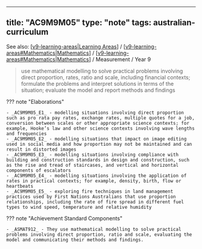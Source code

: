 
---
title: "AC9M9M05"
type: "note"
tags: australian-curriculum
---

See also: [[v9-learning-areas|Learning Areas]] / [[v9-learning-areas#Mathematics|Mathematics]] / [[v9-learning-areas#Mathematics|Mathematics]] / Measurement / Year 9

> use mathematical modelling to solve practical problems involving direct proportion, rates, ratio and scale, including financial contexts; formulate the problems and interpret solutions in terms of the situation; evaluate the model and report methods and findings

??? note "Elaborations"

	- _AC9M9M05_E1_ - modelling situations involving direct proportion such as pro rata pay rates, exchange rates, multiple quotes for a job, conversion between scales or other appropriate science contexts; for example, Hooke’s law and other science contexts involving wave lengths and frequencies
	- _AC9M9M05_E2_ - modelling situations that impact on image editing used in social media and how proportion may not be maintained and can result in distorted images
	- _AC9M9M05_E3_ - modelling situations involving compliance with building and construction standards in design and construction, such as the rise and tread of staircases, and vertical and horizontal components of escalators
	- _AC9M9M05_E4_ - modelling situations involving the application of rates in practical contexts; for example, density, birth, flow or heartbeats
	- _AC9M9M05_E5_ - exploring fire techniques in land management practices used by First Nations Australians that use proportion relationships, including the rate of fire spread in different fuel types to wind speed, temperature and relative humidity
??? note "Achievement Standard Components"

	- _ASMAT912_ - They use mathematical modelling to solve practical problems involving direct proportion, ratio and scale, evaluating the model and communicating their methods and findings.

[//begin]: # "Autogenerated link references for markdown compatibility"
[v9-learning-areas|Learning Areas]: ../v9-learning-areas "Learning Areas"
[v9-learning-areas#Mathematics|Mathematics]: ../v9-learning-areas "Learning Areas"
[//end]: # "Autogenerated link references"
